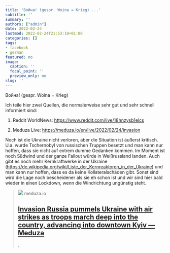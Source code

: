 ```yaml
---
title: 'Война! (gespr. Woina = Krieg) ...'
subtitle: ''
summary: ''
authors: ["admin"]
date: 2022-02-24
lastmod: 2022-02-24T21:53:10+01:00
categories: []
tags:
- facebook
- german
featured: no
image:
  caption: ''
  focal_point: ''
  preview_only: no
slug: ''
---
```

Война! (gespr. Woina = Krieg) 

Ich teile hier zwei Quellen, die normalerweise sehr gut und sehr schnell informiert sind:

1. Reddit WorldNews: https://www.reddit.com/live/18hnzysb1elcs

2. Meduza Live:  https://meduza.io/en/live/2022/02/24/invasion

Noch ist die Ukraine nicht verloren, aber die Situation ist äußerst kritisch. U.a. wurde Tschernobyl von russischen Truppen besetzt und man kann nur hoffen, dass sie nicht auf extrem dumme Gedanken kommen. Im Moment ist noch Südwind und der ganze Fallout würde in Weißrussland landen. Auch gibt es noch mehr Kernkraftwerke in der Ukraine (https://de.wikipedia.org/wiki/Liste_der_Kernreaktoren_in_der_Ukraine) und man kann nur hoffen, dass es da keine Kollateralschäden gibt. Sonst sind wird die Lage noch bescheidener als sie eh schon ist und wir sind hier bald wieder in einen Lockdown, wenn die Windrichtung ungünstig steht.
> [![](https://meduza.io/imgly/share/1645830952/en/live/2022/02/24/invasion)](https://meduza.io/en/live/2022/02/24/invasion)
> meduza.io
> ## [Invasion Russia pummels Ukraine with air strikes as troops march deep into the country, advancing into downtown Kyiv — Meduza](https://meduza.io/en/live/2022/02/24/invasion)
>
>.


